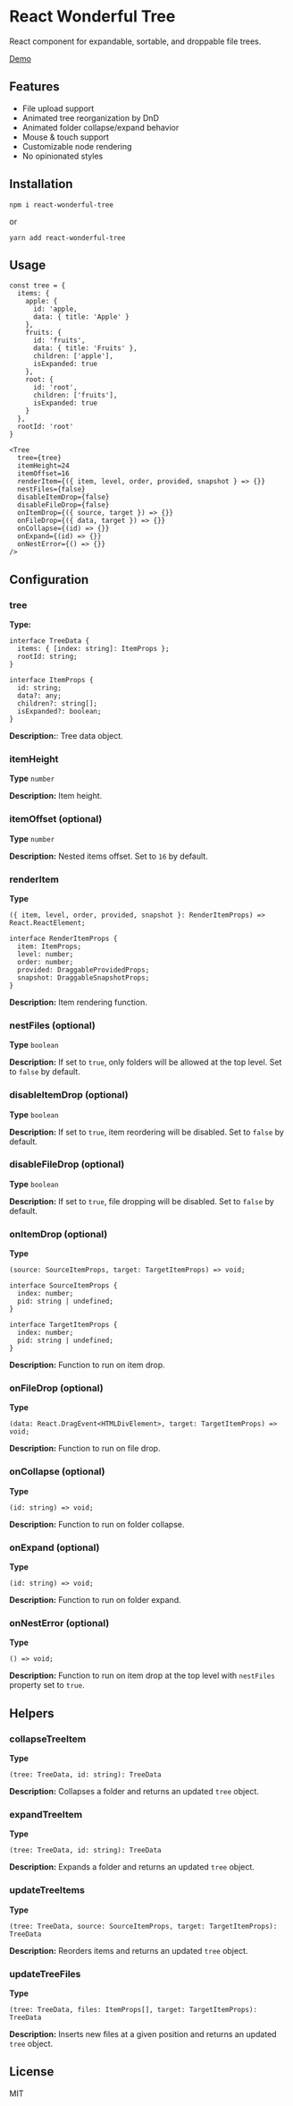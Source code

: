# React Wonderful Tree

React component for expandable, sortable, and droppable file trees.

[Demo](https://codesandbox.io/s/react-wonderful-tree-example-1-cm2uop)

## Features

 * File upload support
 * Animated tree reorganization by DnD
 * Animated folder collapse/expand behavior
 * Mouse & touch support
 * Customizable node rendering
 * No opinionated styles
 
## Installation
 
```
npm i react-wonderful-tree
```

or

```
yarn add react-wonderful-tree
```

## Usage

```
const tree = {
  items: {
    apple: {
      id: 'apple,
      data: { title: 'Apple' }
    },
    fruits: {
      id: 'fruits',
      data: { title: 'Fruits' },
      children: ['apple'],
      isExpanded: true
    },
    root: {
      id: 'root',
      children: ['fruits'],
      isExpanded: true
    }
  },
  rootId: 'root'
}

<Tree
  tree={tree}
  itemHeight=24
  itemOffset=16
  renderItem={({ item, level, order, provided, snapshot } => {}}
  nestFiles={false}
  disableItemDrop={false}
  disableFileDrop={false}
  onItemDrop={({ source, target }) => {}}
  onFileDrop={({ data, target }) => {}}
  onCollapse={(id) => {}}
  onExpand={(id) => {}}
  onNestError={() => {}}
/>
```

## Configuration

### tree

**Type:**

```
interface TreeData {
  items: { [index: string]: ItemProps };
  rootId: string;
}

interface ItemProps {
  id: string;
  data?: any;
  children?: string[];
  isExpanded?: boolean;
}
```

**Description:**: Tree data object.

### itemHeight

**Type** `number`

**Description:** Item height.

### itemOffset (optional)

**Type** `number`

**Description:** Nested items offset. Set to `16` by default.

### renderItem

**Type**

```
({ item, level, order, provided, snapshot }: RenderItemProps) => React.ReactElement;

interface RenderItemProps {
  item: ItemProps;
  level: number;
  order: number;
  provided: DraggableProvidedProps;
  snapshot: DraggableSnapshotProps;
}
```
**Description:** Item rendering function.

### nestFiles (optional)

**Type** `boolean`

**Description:** If set to `true`, only folders will be allowed at the top level. Set to `false` by default.

### disableItemDrop (optional)

**Type** `boolean`

**Description:** If set to `true`, item reordering will be disabled. Set to `false` by default.

### disableFileDrop (optional)

**Type** `boolean`

**Description:** If set to `true`, file dropping will be disabled. Set to `false` by default.

### onItemDrop (optional)

**Type**

```
(source: SourceItemProps, target: TargetItemProps) => void;

interface SourceItemProps {
  index: number;
  pid: string | undefined;
}

interface TargetItemProps {
  index: number;
  pid: string | undefined;
}
```

**Description:** Function to run on item drop.

### onFileDrop (optional)

**Type**

```
(data: React.DragEvent<HTMLDivElement>, target: TargetItemProps) => void;
```

**Description:** Function to run on file drop.

### onCollapse (optional)

**Type**

```
(id: string) => void;
```

**Description:** Function to run on folder collapse.

### onExpand (optional)

**Type**

```
(id: string) => void;
```

**Description:** Function to run on folder expand.

### onNestError (optional)

**Type**

```
() => void;
```

**Description:** Function to run on item drop at the top level with `nestFiles` property set to `true`.

## Helpers

### collapseTreeItem

**Type**

```
(tree: TreeData, id: string): TreeData
```

**Description:** Collapses a folder and returns an updated `tree` object.

### expandTreeItem

**Type**

```
(tree: TreeData, id: string): TreeData
```

**Description:** Expands a folder and returns an updated `tree` object.

### updateTreeItems

**Type**

```
(tree: TreeData, source: SourceItemProps, target: TargetItemProps): TreeData
```

**Description:** Reorders items and returns an updated `tree` object.

### updateTreeFiles

**Type**

```
(tree: TreeData, files: ItemProps[], target: TargetItemProps): TreeData
```

**Description:** Inserts new files at a given position and returns an updated `tree` object.

## License

MIT

